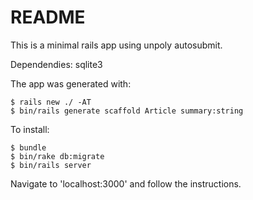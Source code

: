 # README

This is a minimal rails app using unpoly autosubmit.

Dependendies: sqlite3

The app was generated with:
```
$ rails new ./ -AT
$ bin/rails generate scaffold Article summary:string
```
To install:
```
$ bundle
$ bin/rake db:migrate
$ bin/rails server
```

Navigate to 'localhost:3000' and follow the instructions.
